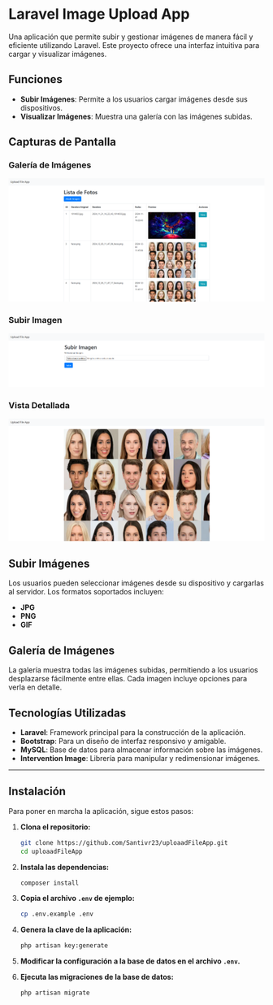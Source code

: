 # Laravel Image Upload App

Una aplicación que permite subir y gestionar imágenes de manera fácil y eficiente utilizando Laravel. Este proyecto ofrece una interfaz intuitiva para cargar y visualizar imágenes.

## Funciones
- **Subir Imágenes**: Permite a los usuarios cargar imágenes desde sus dispositivos.
- **Visualizar Imágenes**: Muestra una galería con las imágenes subidas.

## Capturas de Pantalla

### Galería de Imágenes
![Galería de Imágenes](img/index.png)

### Subir Imagen
![Subir Imagen](img/subir.png)

### Vista Detallada
![Vista Detallada](img/ver.png)

## Subir Imágenes

Los usuarios pueden seleccionar imágenes desde su dispositivo y cargarlas al servidor. Los formatos soportados incluyen:

- **JPG**
- **PNG**
- **GIF**

## Galería de Imágenes

La galería muestra todas las imágenes subidas, permitiendo a los usuarios desplazarse fácilmente entre ellas. Cada imagen incluye opciones para verla en detalle.

## Tecnologías Utilizadas

- **Laravel**: Framework principal para la construcción de la aplicación.
- **Bootstrap**: Para un diseño de interfaz responsivo y amigable.
- **MySQL**: Base de datos para almacenar información sobre las imágenes.
- **Intervention Image**: Librería para manipular y redimensionar imágenes.

---

## Instalación

Para poner en marcha la aplicación, sigue estos pasos:

1. **Clona el repositorio:**
    ```bash
    git clone https://github.com/Santivr23/uploaadFileApp.git
    cd uploaadFileApp
    ```

2. **Instala las dependencias:**
    ```bash
    composer install
    ```

3. **Copia el archivo `.env` de ejemplo:**
    ```bash
    cp .env.example .env
    ```

4. **Genera la clave de la aplicación:**
    ```bash
    php artisan key:generate
    ```

5. **Modificar la configuración a la base de datos en el archivo `.env`.**

6. **Ejecuta las migraciones de la base de datos:**
    ```bash
    php artisan migrate
    ```


